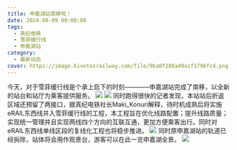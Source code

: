 ```yaml
---
title: 申嘉湖站南移啦！
date: 2024-08-09 00:00:00
tags:
  - 真纪电铁
  - 雪菲缓行线
  - 申嘉湖站
category:
  - 最新动态
cover: https://image.kivotosrailway.com/file/9ba0f288a49a1f1796fc4.png
---
```

今天，对于雪菲缓行线是个承上启下的时刻————申嘉湖站完成了南移，以全新的站台和站厅为乘客提供服务。
![](https://image.kivotosrailway.com/file/05a5e10e839e3fe09dd21.png)
![](https://image.kivotosrailway.com/file/05d8ad830fc1110577a53.png)
同时跑得很快的记者发现，本站站后折返区域还预留了两接口，据真纪电铁社长Maki_Konuri解释，待时机成熟后将实施eRAIL东西线并入雪菲缓行线的工程，本工程旨在优化线路配置；提升线路质量；实现统一管理并且实现两线四个方向的互联互通，更加方便乘客出行。同时对eRAIL东西线单线区段的复线化工程也将稳步推进。
![](https://image.kivotosrailway.com/file/e487af3f62ed644ff8455.png)
同时原申嘉湖站的轨道已经拆除，站体将会用作观景台，游客可以在此一览申嘉湖全景。
![](https://image.kivotosrailway.com/file/2aeb5d2d422a3ca7a760d.png)